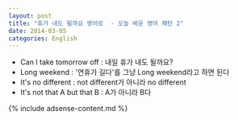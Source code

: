 ```yaml
---
layout: post
title: "휴가 내도 될까요 영어로  - 오늘 배운 영어 패턴 2"
date: 2014-03-05
categories: English
---
```


- Can I take tomorrow off : 내일 휴가 내도 될까요?
- Long weekend : '연휴가 길다'를 그냥 Long weekend라고 하면 된다
- It's no different : not different가 아니라 no different
- It's not that A but that B : A가 아니라 B다

{% include adsense-content.md %}
